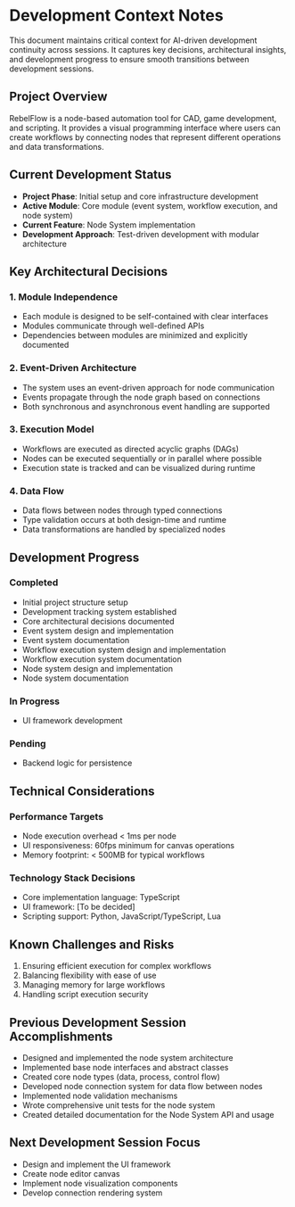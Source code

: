 # Development Context Notes

This document maintains critical context for AI-driven development continuity across sessions. It captures key decisions, architectural insights, and development progress to ensure smooth transitions between development sessions.

## Project Overview
RebelFlow is a node-based automation tool for CAD, game development, and scripting. It provides a visual programming interface where users can create workflows by connecting nodes that represent different operations and data transformations.

## Current Development Status
- **Project Phase**: Initial setup and core infrastructure development
- **Active Module**: Core module (event system, workflow execution, and node system)
- **Current Feature**: Node System implementation
- **Development Approach**: Test-driven development with modular architecture

## Key Architectural Decisions

### 1. Module Independence
- Each module is designed to be self-contained with clear interfaces
- Modules communicate through well-defined APIs
- Dependencies between modules are minimized and explicitly documented

### 2. Event-Driven Architecture
- The system uses an event-driven approach for node communication
- Events propagate through the node graph based on connections
- Both synchronous and asynchronous event handling are supported

### 3. Execution Model
- Workflows are executed as directed acyclic graphs (DAGs)
- Nodes can be executed sequentially or in parallel where possible
- Execution state is tracked and can be visualized during runtime

### 4. Data Flow
- Data flows between nodes through typed connections
- Type validation occurs at both design-time and runtime
- Data transformations are handled by specialized nodes

## Development Progress

### Completed
- Initial project structure setup
- Development tracking system established
- Core architectural decisions documented
- Event system design and implementation
- Event system documentation
- Workflow execution system design and implementation
- Workflow execution system documentation
- Node system design and implementation
- Node system documentation

### In Progress
- UI framework development

### Pending
- Backend logic for persistence

## Technical Considerations

### Performance Targets
- Node execution overhead < 1ms per node
- UI responsiveness: 60fps minimum for canvas operations
- Memory footprint: < 500MB for typical workflows

### Technology Stack Decisions
- Core implementation language: TypeScript
- UI framework: [To be decided]
- Scripting support: Python, JavaScript/TypeScript, Lua

## Known Challenges and Risks
1. Ensuring efficient execution for complex workflows
2. Balancing flexibility with ease of use
3. Managing memory for large workflows
4. Handling script execution security

## Previous Development Session Accomplishments
- Designed and implemented the node system architecture
- Implemented base node interfaces and abstract classes
- Created core node types (data, process, control flow)
- Developed node connection system for data flow between nodes
- Implemented node validation mechanisms
- Wrote comprehensive unit tests for the node system
- Created detailed documentation for the Node System API and usage

## Next Development Session Focus
- Design and implement the UI framework
- Create node editor canvas
- Implement node visualization components
- Develop connection rendering system
